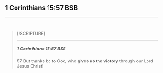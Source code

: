## 1 Corinthians 15:57 BSB
---
<br />

> [!SCRIPTURE]  
>  
> --- 
> <h5>1 Corinthians 15:57 BSB</h5>
>
> 57 But thanks be to God, who **gives us the victory** through our Lord Jesus Christ!
